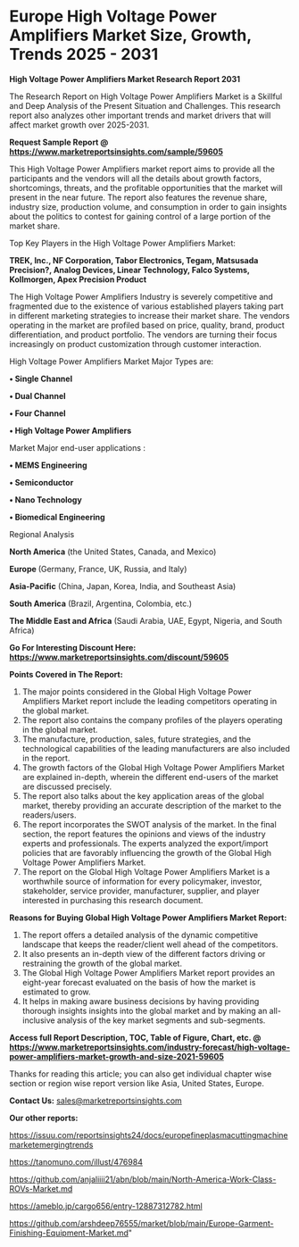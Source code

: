 # Europe High Voltage Power Amplifiers Market Size, Growth, Trends 2025 - 2031

<strong>High Voltage Power Amplifiers Market Research Report 2031</strong>

The Research Report on High Voltage Power Amplifiers Market is a Skillful and Deep Analysis of the Present Situation and Challenges. This research report also analyzes other important trends and market drivers that will affect market growth over 2025-2031.

<strong>Request Sample Report @ <a href=https://www.marketreportsinsights.com/sample/59605>https://www.marketreportsinsights.com/sample/59605</a></strong>

This High Voltage Power Amplifiers market report aims to provide all the participants and the vendors will all the details about growth factors, shortcomings, threats, and the profitable opportunities that the market will present in the near future. The report also features the revenue share, industry size, production volume, and consumption in order to gain insights about the politics to contest for gaining control of a large portion of the market share.

Top Key Players in the High Voltage Power Amplifiers Market:

<strong>TREK, Inc., NF Corporation, Tabor Electronics, Tegam, Matsusada Precision?, Analog Devices, Linear Technology, Falco Systems, Kollmorgen, Apex Precision Product</strong>

The High Voltage Power Amplifiers Industry is severely competitive and fragmented due to the existence of various established players taking part in different marketing strategies to increase their market share. The vendors operating in the market are profiled based on price, quality, brand, product differentiation, and product portfolio. The vendors are turning their focus increasingly on product customization through customer interaction.

High Voltage Power Amplifiers Market Major Types are:

<strong>• Single Channel

• Dual Channel

• Four Channel

• High Voltage Power Amplifiers</strong>

Market Major end-user applications :

<strong>• MEMS Engineering

• Semiconductor

• Nano Technology

• Biomedical Engineering</strong>

Regional Analysis

</u><strong><b>North America</b></strong> (the United States, Canada, and Mexico)

<strong><b>Europe </b></strong>(Germany, France, UK, Russia, and Italy)

<strong><b>Asia-Pacific</b></strong> (China, Japan, Korea, India, and Southeast Asia)

<strong><b>South America</b></strong> (Brazil, Argentina, Colombia, etc.)

<strong><b>The Middle East and Africa</b></strong> (Saudi Arabia, UAE, Egypt, Nigeria, and South Africa)

<strong>Go For Interesting Discount Here: <a href=https://www.marketreportsinsights.com/discount/59605>https://www.marketreportsinsights.com/discount/59605</a></strong>

<strong>Points Covered in The Report:</strong>
<ol>
  <li>The major points considered in the Global High Voltage Power Amplifiers Market report include the leading competitors operating in the global market.</li>
  <li>The report also contains the company profiles of the players operating in the global market.</li>
  <li>The manufacture, production, sales, future strategies, and the technological capabilities of the leading manufacturers are also included in the report.</li>
  <li>The growth factors of the Global High Voltage Power Amplifiers Market are explained in-depth, wherein the different end-users of the market are discussed precisely.</li>
  <li>The report also talks about the key application areas of the global market, thereby providing an accurate description of the market to the readers/users.</li>
  <li>The report incorporates the SWOT analysis of the market. In the final section, the report features the opinions and views of the industry experts and professionals. The experts analyzed the export/import policies that are favorably influencing the growth of the Global High Voltage Power Amplifiers Market.</li>
  <li>The report on the Global High Voltage Power Amplifiers Market is a worthwhile source of information for every policymaker, investor, stakeholder, service provider, manufacturer, supplier, and player interested in purchasing this research document.</li>
</ol>
<strong>Reasons for Buying Global High Voltage Power Amplifiers Market Report:</strong>

<ol>
  <li>The report offers a detailed analysis of the dynamic competitive landscape that keeps the reader/client well ahead of the competitors.</li>
  <li>It also presents an in-depth view of the different factors driving or restraining the growth of the global market.</li>
  <li>The Global High Voltage Power Amplifiers Market report provides an eight-year forecast evaluated on the basis of how the market is estimated to grow.</li>
  <li>It helps in making aware business decisions by having providing thorough insights insights into the global market and by making an all-inclusive analysis of the key market segments and sub-segments.</li>
</ol>
<strong>Access full Report Description, TOC, Table of Figure, Chart, etc. @ <a href=https://www.marketreportsinsights.com/industry-forecast/high-voltage-power-amplifiers-market-growth-and-size-2021-59605>https://www.marketreportsinsights.com/industry-forecast/high-voltage-power-amplifiers-market-growth-and-size-2021-59605</a></strong>


Thanks for reading this article; you can also get individual chapter wise section or region wise report version like Asia, United States, Europe.

<strong>Contact Us:</strong>
sales@marketreportsinsights.com

<strong>Our other reports:</strong>

<a href=https://issuu.com/reportsinsights24/docs/europefineplasmacuttingmachinemarketemergingtrends>https://issuu.com/reportsinsights24/docs/europefineplasmacuttingmachinemarketemergingtrends</a>

<a href=https://tanomuno.com/illust/476984>https://tanomuno.com/illust/476984</a>

<a href=https://github.com/anjaliiii21/abn/blob/main/North-America-Work-Class-ROVs-Market.md>https://github.com/anjaliiii21/abn/blob/main/North-America-Work-Class-ROVs-Market.md</a>

<a href=https://ameblo.jp/cargo656/entry-12887312782.html>https://ameblo.jp/cargo656/entry-12887312782.html</a>

<a href=https://github.com/arshdeep76555/market/blob/main/Europe-Garment-Finishing-Equipment-Market.md>https://github.com/arshdeep76555/market/blob/main/Europe-Garment-Finishing-Equipment-Market.md</a>"
